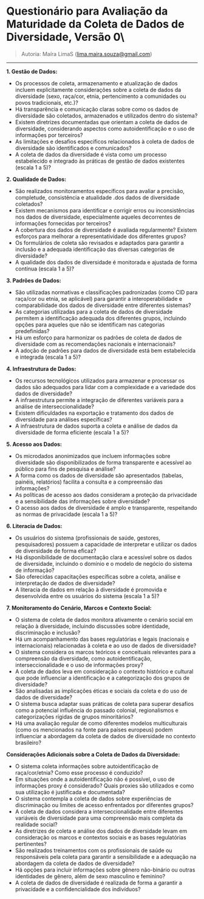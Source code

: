 # Questionário para Avaliação da Maturidade da Coleta de Dados de Diversidade, Versão 0\
> Autoria: Maíra LimaS (lima.maira.souza@gmail.com)

----------------------

**1\. Gestão de Dados:**

* Os processos de coleta, armazenamento e atualização de dados incluem explicitamente considerações sobre a coleta de dados da diversidade (sexo, raça/cor, etnia, pertencimento a comunidades ou povos tradicionais, etc.)?  
* Há transparência e comunicação claras sobre como os dados de diversidade são coletados, armazenados e utilizados dentro do sistema?  
* Existem diretrizes documentadas que orientam a coleta de dados de diversidade, considerando aspectos como autoidentificação e o uso de informações por terceiros?  
* As limitações e desafios específicos relacionados à coleta de dados de diversidade são identificados e comunicados?  
* A coleta de dados da diversidade é vista como um processo estabelecido e integrado às práticas de gestão de dados existentes (escala 1 a 5)?

**2\. Qualidade de Dados:**

* São realizados monitoramentos específicos para avaliar a precisão, completude, consistência e atualidade .dos dados de diversidade coletados?  
* Existem mecanismos para identificar e corrigir erros ou inconsistências nos dados de diversidade, especialmente aqueles decorrentes de informações fornecidas por terceiros?  
* A cobertura dos dados de diversidade é avaliada regularmente? Existem esforços para melhorar a representatividade dos diferentes grupos?  
* Os formulários de coleta são revisados e adaptados para garantir a inclusão e a adequada identificação das diversas categorias de diversidade?  
* A qualidade dos dados de diversidade é monitorada e ajustada de forma contínua (escala 1 a 5)?

**3\. Padrões de Dados:**

* São utilizadas normativas e classificações padronizadas (como CID para raça/cor ou etnia, se aplicável) para garantir a interoperabilidade e comparabilidade dos dados de diversidade entre diferentes sistemas?  
* As categorias utilizadas para a coleta de dados de diversidade permitem a identificação adequada dos diferentes grupos, incluindo opções para aqueles que não se identificam nas categorias predefinidas?  
* Há um esforço para harmonizar os padrões de coleta de dados de diversidade com as recomendações nacionais e internacionais?  
* A adoção de padrões para dados de diversidade está bem estabelecida e integrada (escala 1 a 5)?

**4\. Infraestrutura de Dados:**

* Os recursos tecnológicos utilizados para armazenar e processar os dados são adequados para lidar com a complexidade e a variedade dos dados de diversidade?  
* A infraestrutura permite a integração de diferentes variáveis para a análise de interseccionalidade?  
* Existem dificuldades na exportação e tratamento dos dados de diversidade para análises específicas?  
* A infraestrutura de dados suporta a coleta e análise de dados da diversidade de forma eficiente (escala 1 a 5)?

**5\. Acesso aos Dados:**

* Os microdados anonimizados que incluem informações sobre diversidade são disponibilizados de forma transparente e acessível ao público para fins de pesquisa e análise?  
* A forma como os dados de diversidade são apresentados (tabelas, painéis, relatórios) facilita a consulta e a compreensão das informações?  
* As políticas de acesso aos dados consideram a proteção da privacidade e a sensibilidade das informações sobre diversidade?  
* O acesso aos dados de diversidade é amplo e transparente, respeitando as normas de privacidade (escala 1 a 5)?

**6\. Literacia de Dados:**

* Os usuários do sistema (profissionais de saúde, gestores, pesquisadores) possuem a capacidade de interpretar e utilizar os dados de diversidade de forma eficaz?  
* Há disponibilidade de documentação clara e acessível sobre os dados de diversidade, incluindo o domínio e o modelo de negócio do sistema de informação?  
* São oferecidas capacitações específicas sobre a coleta, análise e interpretação de dados de diversidade?  
* A literacia de dados em relação à diversidade é promovida e desenvolvida entre os usuários do sistema (escala 1 a 5)?

**7\. Monitoramento do Cenário, Marcos e Contexto Social:**

* O sistema de coleta de dados monitora ativamente o cenário social em relação à diversidade, incluindo discussões sobre identidade, discriminação e inclusão?  
* Há um acompanhamento das bases regulatórias e legais (nacionais e internacionais) relacionadas à coleta e ao uso de dados de diversidade?  
* O sistema considera os marcos teóricos e conceituais relevantes para a compreensão da diversidade, como autoidentificação, interseccionalidade e o uso de informações proxy?  
* A coleta de dados leva em consideração o contexto histórico e cultural que pode influenciar a identificação e a categorização dos grupos de diversidade?  
* São analisadas as implicações éticas e sociais da coleta e do uso de dados de diversidade?  
* O sistema busca adaptar suas práticas de coleta para superar desafios como a potencial influência do passado colonial, regionalismos e categorizações rígidas de grupos minoritários?  
* Há uma avaliação regular de como diferentes modelos multiculturais (como os mencionados na fonte para países europeus) podem influenciar a abordagem da coleta de dados de diversidade no contexto brasileiro?

**Considerações Adicionais sobre a Coleta de Dados da Diversidade:**

* O sistema coleta informações sobre autoidentificação de raça/cor/etnia? Como esse processo é conduzido?  
* Em situações onde a autoidentificação não é possível, o uso de informações proxy é considerado? Quais proxies são utilizados e como sua utilização é justificada e documentada?  
* O sistema contempla a coleta de dados sobre experiências de discriminação ou limites de acesso enfrentados por diferentes grupos?  
* A coleta de dados considera a interseccionalidade entre diferentes variáveis de diversidade para uma compreensão mais completa da realidade social?  
* As diretrizes de coleta e análise dos dados de diversidade levam em consideração os marcos e contextos sociais e as bases regulatórias pertinentes?  
* São realizados treinamentos com os profissionais de saúde ou responsáveis pela coleta para garantir a sensibilidade e a adequação na abordagem da coleta de dados de diversidade?  
* Há opções para incluir informações sobre gênero não-binário ou outras identidades de gênero, além de sexo masculino e feminino?  
* A coleta de dados de diversidade é realizada de forma a garantir a privacidade e a confidencialidade dos indivíduos?

